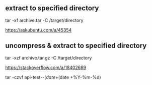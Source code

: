 extract to specified directory
------------------------------
tar -xf archive.tar -C /target/directory


https://askubuntu.com/a/45354



uncompress & extract to specified directory
-------------------------------------------
tar -xzf archive.tar.gz -C /target/directory


https://stackoverflow.com/a/18402689



tar -czvf api-test--$(date +%Y-%m-%d).tar.gz api-test--$(date +%Y-%m-%d)
